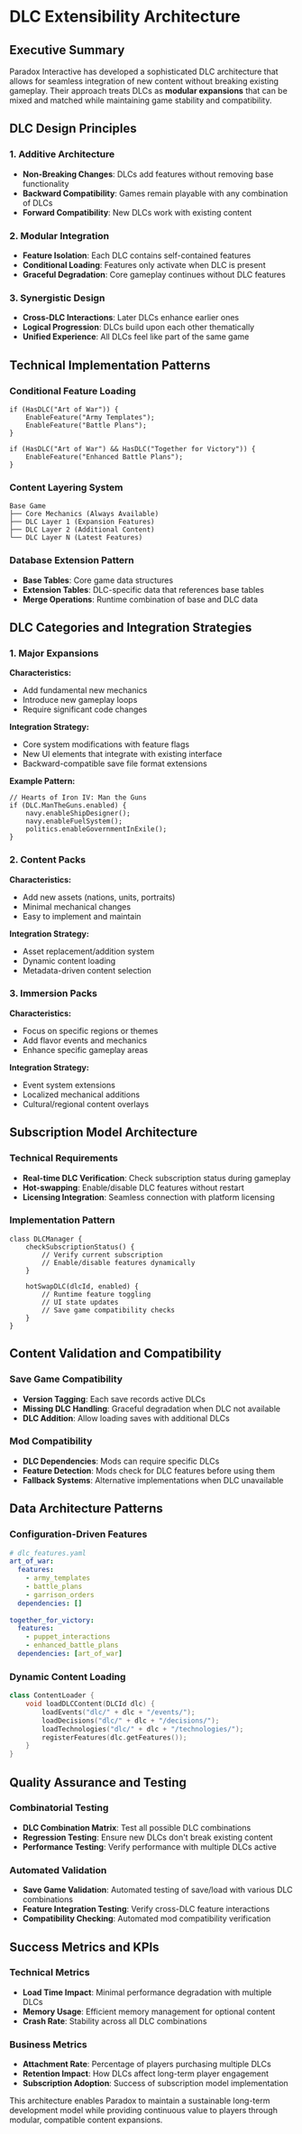 # DLC Extensibility Architecture

## Executive Summary

Paradox Interactive has developed a sophisticated DLC architecture that allows for seamless integration of new content without breaking existing gameplay. Their approach treats DLCs as **modular expansions** that can be mixed and matched while maintaining game stability and compatibility.

## DLC Design Principles

### 1. Additive Architecture
- **Non-Breaking Changes**: DLCs add features without removing base functionality
- **Backward Compatibility**: Games remain playable with any combination of DLCs
- **Forward Compatibility**: New DLCs work with existing content

### 2. Modular Integration
- **Feature Isolation**: Each DLC contains self-contained features
- **Conditional Loading**: Features only activate when DLC is present
- **Graceful Degradation**: Core gameplay continues without DLC features

### 3. Synergistic Design
- **Cross-DLC Interactions**: Later DLCs enhance earlier ones
- **Logical Progression**: DLCs build upon each other thematically
- **Unified Experience**: All DLCs feel like part of the same game

## Technical Implementation Patterns

### Conditional Feature Loading
```
if (HasDLC("Art of War")) {
    EnableFeature("Army Templates");
    EnableFeature("Battle Plans");
}

if (HasDLC("Art of War") && HasDLC("Together for Victory")) {
    EnableFeature("Enhanced Battle Plans");
}
```

### Content Layering System
```
Base Game
├── Core Mechanics (Always Available)
├── DLC Layer 1 (Expansion Features)
├── DLC Layer 2 (Additional Content)
└── DLC Layer N (Latest Features)
```

### Database Extension Pattern
- **Base Tables**: Core game data structures
- **Extension Tables**: DLC-specific data that references base tables
- **Merge Operations**: Runtime combination of base and DLC data

## DLC Categories and Integration Strategies

### 1. Major Expansions
**Characteristics:**
- Add fundamental new mechanics
- Introduce new gameplay loops
- Require significant code changes

**Integration Strategy:**
- Core system modifications with feature flags
- New UI elements that integrate with existing interface
- Backward-compatible save file format extensions

**Example Pattern:**
```
// Hearts of Iron IV: Man the Guns
if (DLC.ManTheGuns.enabled) {
    navy.enableShipDesigner();
    navy.enableFuelSystem();
    politics.enableGovernmentInExile();
}
```

### 2. Content Packs
**Characteristics:**
- Add new assets (nations, units, portraits)
- Minimal mechanical changes
- Easy to implement and maintain

**Integration Strategy:**
- Asset replacement/addition system
- Dynamic content loading
- Metadata-driven content selection

### 3. Immersion Packs
**Characteristics:**
- Focus on specific regions or themes
- Add flavor events and mechanics
- Enhance specific gameplay areas

**Integration Strategy:**
- Event system extensions
- Localized mechanical additions
- Cultural/regional content overlays

## Subscription Model Architecture

### Technical Requirements
- **Real-time DLC Verification**: Check subscription status during gameplay
- **Hot-swapping**: Enable/disable DLC features without restart
- **Licensing Integration**: Seamless connection with platform licensing

### Implementation Pattern
```
class DLCManager {
    checkSubscriptionStatus() {
        // Verify current subscription
        // Enable/disable features dynamically
    }
    
    hotSwapDLC(dlcId, enabled) {
        // Runtime feature toggling
        // UI state updates
        // Save game compatibility checks
    }
}
```

## Content Validation and Compatibility

### Save Game Compatibility
- **Version Tagging**: Each save records active DLCs
- **Missing DLC Handling**: Graceful degradation when DLC not available
- **DLC Addition**: Allow loading saves with additional DLCs

### Mod Compatibility
- **DLC Dependencies**: Mods can require specific DLCs
- **Feature Detection**: Mods check for DLC features before using them
- **Fallback Systems**: Alternative implementations when DLC unavailable

## Data Architecture Patterns

### Configuration-Driven Features
```yaml
# dlc_features.yaml
art_of_war:
  features:
    - army_templates
    - battle_plans
    - garrison_orders
  dependencies: []
  
together_for_victory:
  features:
    - puppet_interactions
    - enhanced_battle_plans
  dependencies: [art_of_war]
```

### Dynamic Content Loading
```cpp
class ContentLoader {
    void loadDLCContent(DLCId dlc) {
        loadEvents("dlc/" + dlc + "/events/");
        loadDecisions("dlc/" + dlc + "/decisions/");
        loadTechnologies("dlc/" + dlc + "/technologies/");
        registerFeatures(dlc.getFeatures());
    }
}
```

## Quality Assurance and Testing

### Combinatorial Testing
- **DLC Combination Matrix**: Test all possible DLC combinations
- **Regression Testing**: Ensure new DLCs don't break existing content
- **Performance Testing**: Verify performance with multiple DLCs active

### Automated Validation
- **Save Game Validation**: Automated testing of save/load with various DLC combinations
- **Feature Integration Testing**: Verify cross-DLC feature interactions
- **Compatibility Checking**: Automated mod compatibility verification

## Success Metrics and KPIs

### Technical Metrics
- **Load Time Impact**: Minimal performance degradation with multiple DLCs
- **Memory Usage**: Efficient memory management for optional content
- **Crash Rate**: Stability across all DLC combinations

### Business Metrics
- **Attachment Rate**: Percentage of players purchasing multiple DLCs
- **Retention Impact**: How DLCs affect long-term player engagement
- **Subscription Adoption**: Success of subscription model implementation

This architecture enables Paradox to maintain a sustainable long-term development model while providing continuous value to players through modular, compatible content expansions.